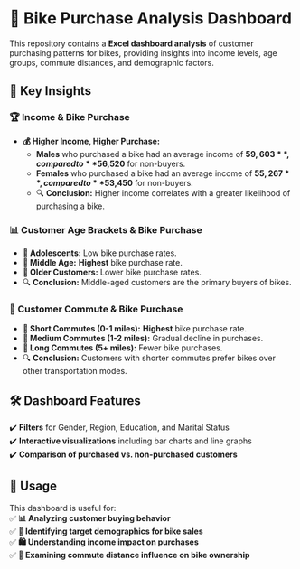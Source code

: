 # 🚴 Bike Purchase Analysis Dashboard  

This repository contains a **Excel dashboard analysis** of customer purchasing patterns for bikes, providing insights into income levels, age groups, commute distances, and demographic factors.  

## 📌 Key Insights  

### 🏆 Income & Bike Purchase  
- **💰 Higher Income, Higher Purchase:**  
  - **Males** who purchased a bike had an average income of **$59,603**, compared to **$56,520** for non-buyers.  
  - **Females** who purchased a bike had an average income of **$55,267**, compared to **$53,450** for non-buyers.  
  - 🔍 **Conclusion:** Higher income correlates with a greater likelihood of purchasing a bike.  

### 📊 Customer Age Brackets & Bike Purchase  
- **👶 Adolescents:** Low bike purchase rates.  
- **🧑 Middle Age:** **Highest** bike purchase rate.  
- **👴 Older Customers:** Lower bike purchase rates.  
- 🔍 **Conclusion:** Middle-aged customers are the primary buyers of bikes.  

### 🚗 Customer Commute & Bike Purchase  
- **🚶 Short Commutes (0-1 miles):** **Highest** bike purchase rate.  
- **🚴 Medium Commutes (1-2 miles):** Gradual decline in purchases.  
- **🚙 Long Commutes (5+ miles):** Fewer bike purchases.  
- 🔍 **Conclusion:** Customers with shorter commutes prefer bikes over other transportation modes.  

## 🛠 Dashboard Features  

✔️ **Filters** for Gender, Region, Education, and Marital Status  
✔️ **Interactive visualizations** including bar charts and line graphs  
✔️ **Comparison of purchased vs. non-purchased customers**  

## 📌 Usage  

This dashboard is useful for:  
✅ **📊 Analyzing customer buying behavior**  
✅ **🎯 Identifying target demographics for bike sales**  
✅ **🛍️ Understanding income impact on purchases**  
✅ **🚦 Examining commute distance influence on bike ownership**  
